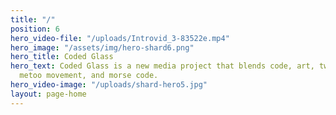 ```yaml
---
title: "/"
position: 6
hero_video-file: "/uploads/Introvid_3-83522e.mp4"
hero_image: "/assets/img/hero-shard6.png"
hero_title: Coded Glass
hero_text: Coded Glass is a new media project that blends code, art, tweets from the
  metoo movement, and morse code.
hero_video-image: "/uploads/shard-hero5.jpg"
layout: page-home
---
```





